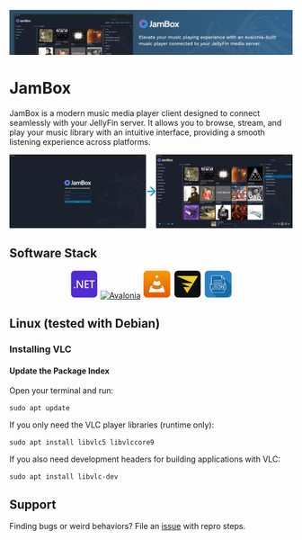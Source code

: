 ![JamBox GitHub Banner](/Assets/Images/jambox-banner.jpg)

# JamBox

JamBox is a modern music media player client designed to connect seamlessly with your JellyFin server. It allows you to browse, stream, and play your music library with an intuitive interface, providing a smooth listening experience across platforms.

![JamBox GitHub Banner](/Assets/Images/jambox-screens.png)

## Software Stack

<div align="center">
  <a href="https://dotnet.microsoft.com/en-us/"><img width="10%" src="/assets/images/tile-net.png" alt=".NET"></a>
  <a href="https://avaloniaui.net/"><img width="10%" src="/assets/Images/tile-avalonia.png.png" alt="Avalonia"/></a>
  <a href="https://www.videolan.org/vlc/"><img width="10%" src="/assets/Images/tile-vlc.png" alt="VLC"/></a>
  <a href="https://velopack.io/"><img width="10%" src="/assets/Images/tile-velopack.png" alt="Velopack"/></a>
  <a href="https://learn.microsoft.com/en-us/dotnet/api/system.text.json?view=net-9.0/"><img width="10%" src="/assets/Images/tile-json.png" alt="Json"></a>
</div>

## Linux (tested with Debian)

### Installing VLC

#### Update the Package Index

Open your terminal and run:

```
sudo apt update
```

If you only need the VLC player libraries (runtime only):

```
sudo apt install libvlc5 libvlccore9
```

If you also need development headers for building applications with VLC:

```
sudo apt install libvlc-dev
```


## Support

Finding bugs or weird behaviors? File an [issue](https://github.com/adrianstevens/JamBox/issues) with repro steps.